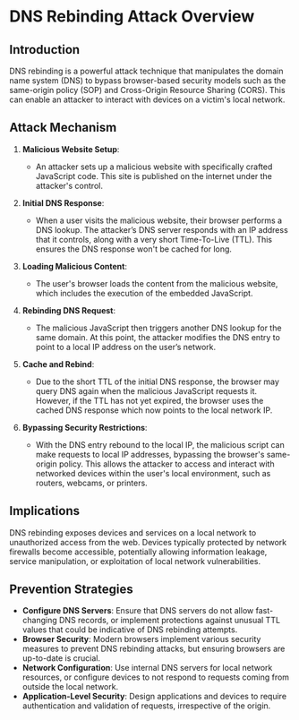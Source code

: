 # DNS Rebinding Attack Overview

## Introduction

DNS rebinding is a powerful attack technique that manipulates the domain name system (DNS) to bypass browser-based security models such as the same-origin policy (SOP) and Cross-Origin Resource Sharing (CORS). This can enable an attacker to interact with devices on a victim's local network.

## Attack Mechanism

1. **Malicious Website Setup**:
   - An attacker sets up a malicious website with specifically crafted JavaScript code. This site is published on the internet under the attacker's control.

2. **Initial DNS Response**:
   - When a user visits the malicious website, their browser performs a DNS lookup. The attacker’s DNS server responds with an IP address that it controls, along with a very short Time-To-Live (TTL). This ensures the DNS response won't be cached for long.

3. **Loading Malicious Content**:
   - The user's browser loads the content from the malicious website, which includes the execution of the embedded JavaScript.

4. **Rebinding DNS Request**:
   - The malicious JavaScript then triggers another DNS lookup for the same domain. At this point, the attacker modifies the DNS entry to point to a local IP address on the user’s network.

5. **Cache and Rebind**:
   - Due to the short TTL of the initial DNS response, the browser may query DNS again when the malicious JavaScript requests it. However, if the TTL has not yet expired, the browser uses the cached DNS response which now points to the local network IP.

6. **Bypassing Security Restrictions**:
   - With the DNS entry rebound to the local IP, the malicious script can make requests to local IP addresses, bypassing the browser's same-origin policy. This allows the attacker to access and interact with networked devices within the user's local environment, such as routers, webcams, or printers.

## Implications

DNS rebinding exposes devices and services on a local network to unauthorized access from the web. Devices typically protected by network firewalls become accessible, potentially allowing information leakage, service manipulation, or exploitation of local network vulnerabilities.

## Prevention Strategies

- **Configure DNS Servers**: Ensure that DNS servers do not allow fast-changing DNS records, or implement protections against unusual TTL values that could be indicative of DNS rebinding attempts.
- **Browser Security**: Modern browsers implement various security measures to prevent DNS rebinding attacks, but ensuring browsers are up-to-date is crucial.
- **Network Configuration**: Use internal DNS servers for local network resources, or configure devices to not respond to requests coming from outside the local network.
- **Application-Level Security**: Design applications and devices to require authentication and validation of requests, irrespective of the origin.
